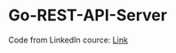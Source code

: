 # Go-REST-API-Server

Code from LinkedIn cource: [Link](https://www.linkedin.com/learning/practice-it-go-rest-api-server/programming-in-go?autoplay=true&dApp=53239054&leis=LAA&resume=false&u=2113185)